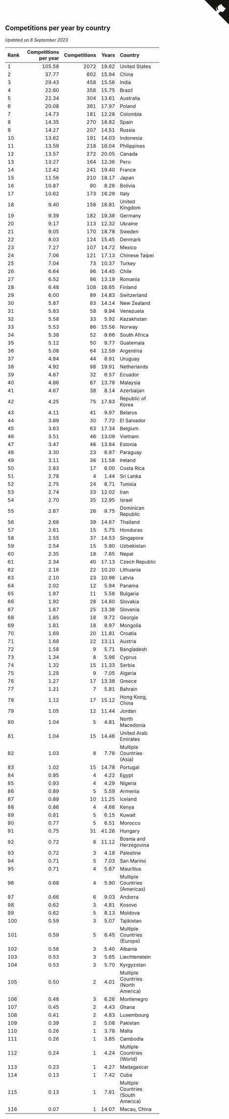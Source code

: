 ## Competitions per year by country

*Updated on  8 September 2023*

| Rank | Competitions per year | Competitions | Years | Country |
| :--- | ---: | ---: | ---: | :--- |
| 1 | 105.58 | 2072 | 19.62 | United States |
| 2 | 37.77 | 602 | 15.94 | China |
| 3 | 29.43 | 458 | 15.56 | India |
| 4 | 22.60 | 356 | 15.75 | Brazil |
| 5 | 22.34 | 304 | 13.61 | Australia |
| 6 | 20.08 | 361 | 17.97 | Poland |
| 7 | 14.73 | 181 | 12.28 | Colombia |
| 8 | 14.35 | 270 | 18.82 | Spain |
| 9 | 14.27 | 207 | 14.51 | Russia |
| 10 | 13.62 | 191 | 14.03 | Indonesia |
| 11 | 13.59 | 218 | 16.04 | Philippines |
| 12 | 13.57 | 272 | 20.05 | Canada |
| 13 | 13.27 | 164 | 12.36 | Peru |
| 14 | 12.42 | 241 | 19.40 | France |
| 15 | 11.56 | 210 | 18.17 | Japan |
| 16 | 10.87 | 90 | 8.28 | Bolivia |
| 17 | 10.62 | 173 | 16.29 | Italy |
| 18 | 9.40 | 158 | 16.81 | United Kingdom |
| 19 | 9.39 | 182 | 19.38 | Germany |
| 20 | 9.17 | 113 | 12.32 | Ukraine |
| 21 | 9.05 | 170 | 18.78 | Sweden |
| 22 | 8.03 | 124 | 15.45 | Denmark |
| 23 | 7.27 | 107 | 14.72 | Mexico |
| 24 | 7.06 | 121 | 17.13 | Chinese Taipei |
| 25 | 7.04 | 73 | 10.37 | Turkey |
| 26 | 6.64 | 96 | 14.45 | Chile |
| 27 | 6.52 | 86 | 13.19 | Romania |
| 28 | 6.48 | 108 | 16.65 | Finland |
| 29 | 6.00 | 89 | 14.83 | Switzerland |
| 30 | 5.87 | 83 | 14.14 | New Zealand |
| 31 | 5.83 | 58 | 9.94 | Venezuela |
| 32 | 5.58 | 33 | 5.92 | Kazakhstan |
| 33 | 5.53 | 86 | 15.56 | Norway |
| 34 | 5.38 | 52 | 9.66 | South Africa |
| 35 | 5.12 | 50 | 9.77 | Guatemala |
| 36 | 5.08 | 64 | 12.59 | Argentina |
| 37 | 4.94 | 44 | 8.91 | Uruguay |
| 38 | 4.92 | 98 | 19.91 | Netherlands |
| 39 | 4.87 | 32 | 6.57 | Ecuador |
| 40 | 4.86 | 67 | 13.78 | Malaysia |
| 41 | 4.67 | 38 | 8.14 | Azerbaijan |
| 42 | 4.25 | 75 | 17.63 | Republic of Korea |
| 43 | 4.11 | 41 | 9.97 | Belarus |
| 44 | 3.89 | 30 | 7.72 | El Salvador |
| 45 | 3.63 | 63 | 17.34 | Belgium |
| 46 | 3.51 | 46 | 13.09 | Vietnam |
| 47 | 3.47 | 48 | 13.84 | Estonia |
| 48 | 3.30 | 23 | 6.97 | Paraguay |
| 49 | 3.11 | 36 | 11.58 | Ireland |
| 50 | 2.83 | 17 | 6.00 | Costa Rica |
| 51 | 2.78 | 4 | 1.44 | Sri Lanka |
| 52 | 2.75 | 24 | 8.71 | Tunisia |
| 53 | 2.74 | 33 | 12.02 | Iran |
| 54 | 2.70 | 35 | 12.95 | Israel |
| 55 | 2.67 | 26 | 9.75 | Dominican Republic |
| 56 | 2.66 | 39 | 14.67 | Thailand |
| 57 | 2.61 | 15 | 5.75 | Honduras |
| 58 | 2.55 | 37 | 14.53 | Singapore |
| 59 | 2.54 | 15 | 5.90 | Uzbekistan |
| 60 | 2.35 | 18 | 7.65 | Nepal |
| 61 | 2.34 | 40 | 17.13 | Czech Republic |
| 62 | 2.16 | 22 | 10.20 | Lithuania |
| 63 | 2.10 | 23 | 10.96 | Latvia |
| 64 | 2.02 | 12 | 5.94 | Panama |
| 65 | 1.97 | 11 | 5.58 | Bulgaria |
| 66 | 1.92 | 28 | 14.60 | Slovakia |
| 67 | 1.87 | 25 | 13.38 | Slovenia |
| 68 | 1.85 | 18 | 9.72 | Georgia |
| 69 | 1.81 | 18 | 9.97 | Mongolia |
| 70 | 1.69 | 20 | 11.81 | Croatia |
| 71 | 1.68 | 22 | 13.11 | Austria |
| 72 | 1.58 | 9 | 5.71 | Bangladesh |
| 73 | 1.34 | 8 | 5.96 | Cyprus |
| 74 | 1.32 | 15 | 11.33 | Serbia |
| 75 | 1.28 | 9 | 7.05 | Algeria |
| 76 | 1.27 | 17 | 13.38 | Greece |
| 77 | 1.21 | 7 | 5.81 | Bahrain |
| 78 | 1.12 | 17 | 15.12 | Hong Kong, China |
| 79 | 1.05 | 12 | 11.44 | Jordan |
| 80 | 1.04 | 5 | 4.81 | North Macedonia |
| 81 | 1.04 | 15 | 14.46 | United Arab Emirates |
| 82 | 1.03 | 8 | 7.78 | Multiple Countries (Asia) |
| 83 | 1.02 | 15 | 14.78 | Portugal |
| 84 | 0.95 | 4 | 4.22 | Egypt |
| 85 | 0.93 | 4 | 4.29 | Nigeria |
| 86 | 0.89 | 5 | 5.59 | Armenia |
| 87 | 0.89 | 10 | 11.25 | Iceland |
| 88 | 0.86 | 4 | 4.66 | Kenya |
| 89 | 0.81 | 5 | 6.15 | Kuwait |
| 90 | 0.77 | 5 | 6.51 | Morocco |
| 91 | 0.75 | 31 | 41.26 | Hungary |
| 92 | 0.72 | 8 | 11.12 | Bosnia and Herzegovina |
| 93 | 0.72 | 3 | 4.18 | Palestine |
| 94 | 0.71 | 5 | 7.03 | San Marino |
| 95 | 0.71 | 4 | 5.67 | Mauritius |
| 96 | 0.68 | 4 | 5.90 | Multiple Countries (Americas) |
| 97 | 0.66 | 6 | 9.03 | Andorra |
| 98 | 0.62 | 3 | 4.81 | Kosovo |
| 99 | 0.62 | 5 | 8.13 | Moldova |
| 100 | 0.59 | 3 | 5.07 | Tajikistan |
| 101 | 0.59 | 5 | 8.45 | Multiple Countries (Europe) |
| 102 | 0.56 | 3 | 5.40 | Albania |
| 103 | 0.53 | 3 | 5.65 | Liechtenstein |
| 104 | 0.53 | 3 | 5.70 | Kyrgyzstan |
| 105 | 0.50 | 2 | 4.01 | Multiple Countries (North America) |
| 106 | 0.48 | 3 | 6.26 | Montenegro |
| 107 | 0.45 | 2 | 4.43 | Ghana |
| 108 | 0.41 | 2 | 4.83 | Luxembourg |
| 109 | 0.39 | 2 | 5.08 | Pakistan |
| 110 | 0.26 | 1 | 3.78 | Malta |
| 111 | 0.26 | 1 | 3.85 | Cambodia |
| 112 | 0.24 | 1 | 4.24 | Multiple Countries (World) |
| 113 | 0.23 | 1 | 4.27 | Madagascar |
| 114 | 0.13 | 1 | 7.42 | Cuba |
| 115 | 0.13 | 1 | 7.61 | Multiple Countries (South America) |
| 116 | 0.07 | 1 | 14.07 | Macau, China |


<a href="https://github.com/JustinTimeCuber/wca_statistics" class="github-corner" aria-label="View source on Github"><svg width="80" height="80" viewBox="0 0 250 250" style="fill:#151513; color:#fff; position: absolute; top: 0; border: 0; right: 0;" aria-hidden="true"><path d="M0,0 L115,115 L130,115 L142,142 L250,250 L250,0 Z"></path><path d="M128.3,109.0 C113.8,99.7 119.0,89.6 119.0,89.6 C122.0,82.7 120.5,78.6 120.5,78.6 C119.2,72.0 123.4,76.3 123.4,76.3 C127.3,80.9 125.5,87.3 125.5,87.3 C122.9,97.6 130.6,101.9 134.4,103.2" fill="currentColor" style="transform-origin: 130px 106px;" class="octo-arm"></path><path d="M115.0,115.0 C114.9,115.1 118.7,116.5 119.8,115.4 L133.7,101.6 C136.9,99.2 139.9,98.4 142.2,98.6 C133.8,88.0 127.5,74.4 143.8,58.0 C148.5,53.4 154.0,51.2 159.7,51.0 C160.3,49.4 163.2,43.6 171.4,40.1 C171.4,40.1 176.1,42.5 178.8,56.2 C183.1,58.6 187.2,61.8 190.9,65.4 C194.5,69.0 197.7,73.2 200.1,77.6 C213.8,80.2 216.3,84.9 216.3,84.9 C212.7,93.1 206.9,96.0 205.4,96.6 C205.1,102.4 203.0,107.8 198.3,112.5 C181.9,128.9 168.3,122.5 157.7,114.1 C157.9,116.9 156.7,120.9 152.7,124.9 L141.0,136.5 C139.8,137.7 141.6,141.9 141.8,141.8 Z" fill="currentColor" class="octo-body"></path></svg></a><style>.github-corner:hover .octo-arm{animation:octocat-wave 560ms ease-in-out}@keyframes octocat-wave{0%,100%{transform:rotate(0)}20%,60%{transform:rotate(-25deg)}40%,80%{transform:rotate(10deg)}}@media (max-width:500px){.github-corner:hover .octo-arm{animation:none}.github-corner .octo-arm{animation:octocat-wave 560ms ease-in-out}}</style>
